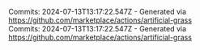 Commits: 2024-07-13T13:17:22.547Z - Generated via https://github.com/marketplace/actions/artificial-grass
<br>
Commits: 2024-07-13T13:17:22.547Z - Generated via https://github.com/marketplace/actions/artificial-grass
<br>
